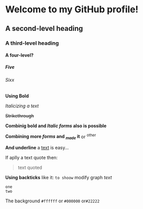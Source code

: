 # Welcome to my GitHub profile!
## A second-level heading
### A third-level heading
#### A four-level?
##### Five
###### Sixx
**Using Bold**

_Italicizing a text_

~~Strikethrough~~

**Combinig bold and _Italic forms_ also is possible**

**Combining more _forms_ and <sub>_made_</sub> it** or <sup>other</sup>

**And underline** a <ins>text</ins> is easy...

If aplly a text quote then:

>text quoted

**Using backticks** like it: `to shoow` modify graph _text_

```
one
two
```

The background `#ffffff` or `#000000` or`#22222`
